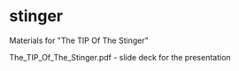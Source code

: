 # stinger
Materials for "The TIP Of The Stinger"

The_TIP_Of_The_Stinger.pdf - slide deck for the presentation
